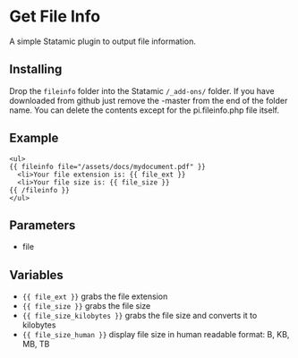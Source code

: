 Get File Info
=============

A simple Statamic plugin to output file information.

## Installing

Drop the `fileinfo` folder into the Statamic `/_add-ons/` folder. If you have downloaded from github just remove the -master from the end of the folder name. You can delete the contents except for the pi.fileinfo.php file itself.

## Example

~~~
<ul>
{{ fileinfo file="/assets/docs/mydocument.pdf" }}
  <li>Your file extension is: {{ file_ext }}
  <li>Your file size is: {{ file_size }}
{{ /fileinfo }}
</ul>
~~~

## Parameters

- file

## Variables

- `{{ file_ext }}` grabs the file extension
- `{{ file_size }}` grabs the file size
- `{{ file_size_kilobytes }}` grabs the file size and converts it to kilobytes
- `{{ file_size_human }}` display file size in human readable format: B, KB, MB, TB
